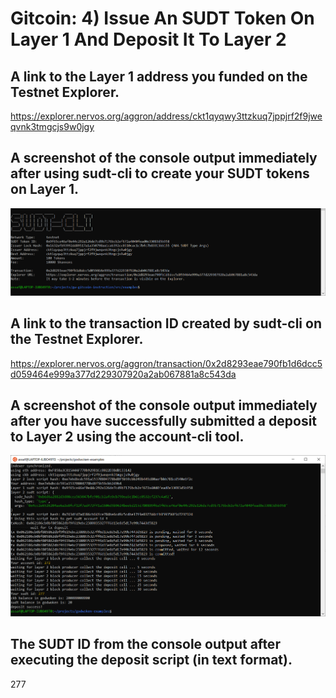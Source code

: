 # Gitcoin: 4) Issue An SUDT Token On Layer 1 And Deposit It To Layer 2

## A link to the Layer 1 address you funded on the Testnet Explorer.
https://explorer.nervos.org/aggron/address/ckt1qyqwy3ttzkuq7jppjrf2f9jweqvnk3tmgcjs9w0jgy

## A screenshot of the console output immediately after using sudt-cli to create your SUDT tokens on Layer 1.
![Step 2](4.2.png)

## A link to the transaction ID created by sudt-cli on the Testnet Explorer.
https://explorer.nervos.org/aggron/transaction/0x2d8293eae790fb1d6dcc5d059464e999a377d229307920a2ab067881a8c543da

## A screenshot of the console output immediately after you have successfully submitted a deposit to Layer 2 using the account-cli tool.
![Step 4](4.4.png)

## The SUDT ID from the console output after executing the deposit script (in text format).
277

